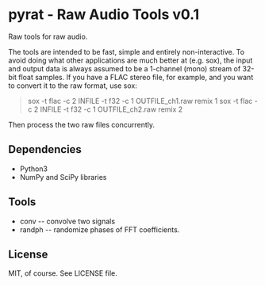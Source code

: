 pyrat - Raw Audio Tools v0.1
===================================

Raw tools for raw audio.

The tools are intended to be fast, simple and entirely non-interactive.  To
avoid doing what other applications are much better at (e.g. sox), the input
and output data is always assumed to be a 1-channel (mono) stream of 32-bit
float samples.  If you have a FLAC stereo file, for example, and you want to
convert it to the raw format, use sox:

> sox -t flac -c 2 INFILE -t f32 -c 1 OUTFILE_ch1.raw remix 1
> sox -t flac -c 2 INFILE -t f32 -c 1 OUTFILE_ch2.raw remix 2

Then process the two raw files concurrently.


Dependencies
------------

- Python3
- NumPy and SciPy libraries


Tools
-----

- conv    -- convolve two signals
- randph  -- randomize phases of FFT coefficients.


License
-------

MIT, of course. See LICENSE file.
